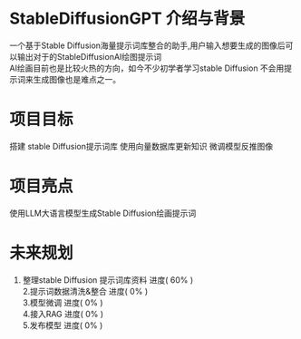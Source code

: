 # StableDiffusionGPT 介绍与背景
一个基于Stable Diffusion海量提示词库整合的助手,用户输入想要生成的图像后可以输出对于的StableDiffusionAI绘图提示词  
AI绘画目前也是比较火热的方向，如今不少初学者学习stable Diffusion 不会用提示词来生成图像也是难点之一。
# 项目目标
搭建 stable Diffusion提示词库
使用向量数据库更新知识
微调模型反推图像
# 项目亮点
使用LLM大语言模型生成Stable Diffusion绘画提示词
# 未来规划  

1. 整理stable Diffusion 提示词库资料  进度( 60% )  
2.提示词数据清洗&整合                 进度( 0% )  
3.模型微调                            进度( 0% )  
4.接入RAG                             进度( 0% )  
5.发布模型                            进度( 0% )  
